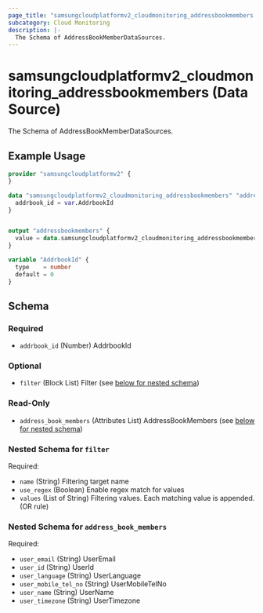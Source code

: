 ```yaml
---
page_title: "samsungcloudplatformv2_cloudmonitoring_addressbookmembers Data Source - samsungcloudplatformv2"
subcategory: Cloud Monitoring
description: |-
  The Schema of AddressBookMemberDataSources.
---
```


# samsungcloudplatformv2_cloudmonitoring_addressbookmembers (Data Source)

The Schema of AddressBookMemberDataSources.

## Example Usage

```terraform
provider "samsungcloudplatformv2" {
}

data "samsungcloudplatformv2_cloudmonitoring_addressbookmembers" "addressbookmembers" {
  addrbook_id = var.AddrbookId
}


output "addressbookmembers" {
  value = data.samsungcloudplatformv2_cloudmonitoring_addressbookmembers.addressbookmembers
}

variable "AddrbookId" {
  type    = number
  default = 0
}
```

<!-- schema generated by tfplugindocs -->
## Schema

### Required

- `addrbook_id` (Number) AddrbookId

### Optional

- `filter` (Block List) Filter (see [below for nested schema](#nestedblock--filter))

### Read-Only

- `address_book_members` (Attributes List) AddressBookMembers (see [below for nested schema](#nestedatt--address_book_members))

<a id="nestedblock--filter"></a>
### Nested Schema for `filter`

Required:

- `name` (String) Filtering target name
- `use_regex` (Boolean) Enable regex match for values
- `values` (List of String) Filtering values. Each matching value is appended. (OR rule)


<a id="nestedatt--address_book_members"></a>
### Nested Schema for `address_book_members`

Required:

- `user_email` (String) UserEmail
- `user_id` (String) UserId
- `user_language` (String) UserLanguage
- `user_mobile_tel_no` (String) UserMobileTelNo
- `user_name` (String) UserName
- `user_timezone` (String) UserTimezone